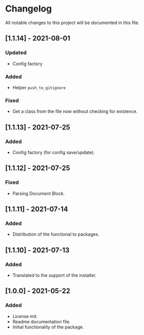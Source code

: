 # ChangelogAll notable changes to this project will be documented in this file.## [1.1.14] - 2021-08-01### Updated- Config factory### Added- Helper `push_to_gitignore`### Fixed- Get a class from the file now without checking for existence.## [1.1.13] - 2021-07-25### Added- Config factory (for config save/update).## [1.1.12] - 2021-07-25### Fixed- Parsing Document Block.## [1.1.11] - 2021-07-14### Added- Distribution of the functional to packages.## [1.1.10] - 2021-07-13### Added- Translated to the support of the installer.## [1.0.0] - 2021-05-22### Added- License mit.- Readme documentation file.- Initial functionality of the package.
